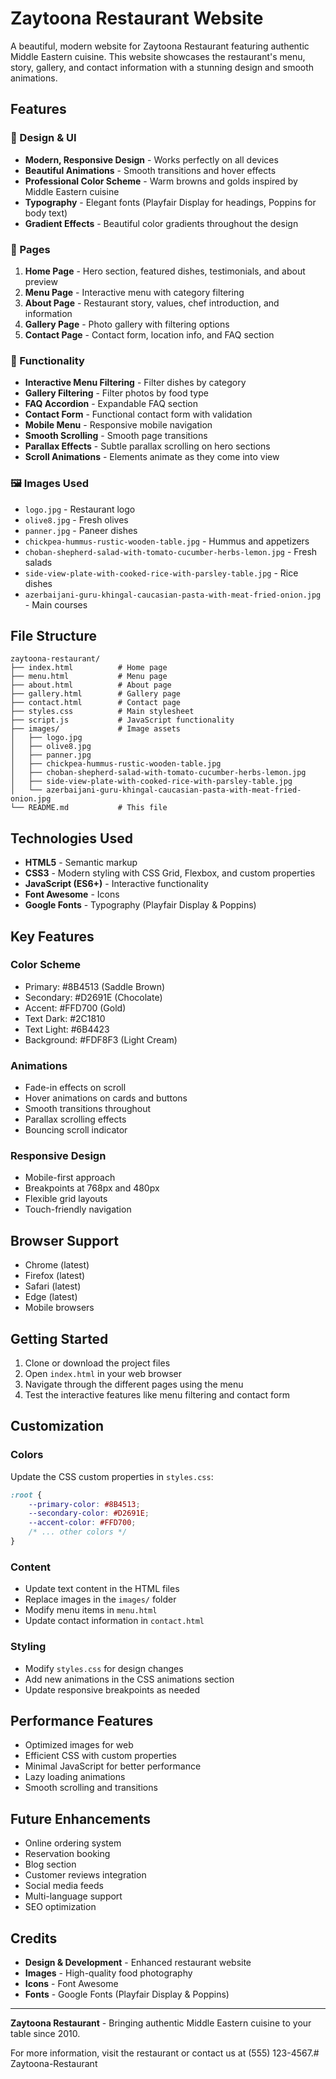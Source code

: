 # Zaytoona Restaurant Website

A beautiful, modern website for Zaytoona Restaurant featuring authentic Middle Eastern cuisine. This website showcases the restaurant's menu, story, gallery, and contact information with a stunning design and smooth animations.

## Features

### 🎨 Design & UI
- **Modern, Responsive Design** - Works perfectly on all devices
- **Beautiful Animations** - Smooth transitions and hover effects
- **Professional Color Scheme** - Warm browns and golds inspired by Middle Eastern cuisine
- **Typography** - Elegant fonts (Playfair Display for headings, Poppins for body text)
- **Gradient Effects** - Beautiful color gradients throughout the design

### 📱 Pages
1. **Home Page** - Hero section, featured dishes, testimonials, and about preview
2. **Menu Page** - Interactive menu with category filtering
3. **About Page** - Restaurant story, values, chef introduction, and information
4. **Gallery Page** - Photo gallery with filtering options
5. **Contact Page** - Contact form, location info, and FAQ section

### 🚀 Functionality
- **Interactive Menu Filtering** - Filter dishes by category
- **Gallery Filtering** - Filter photos by food type
- **FAQ Accordion** - Expandable FAQ section
- **Contact Form** - Functional contact form with validation
- **Mobile Menu** - Responsive mobile navigation
- **Smooth Scrolling** - Smooth page transitions
- **Parallax Effects** - Subtle parallax scrolling on hero sections
- **Scroll Animations** - Elements animate as they come into view

### 🖼️ Images Used
- `logo.jpg` - Restaurant logo
- `olive8.jpg` - Fresh olives
- `panner.jpg` - Paneer dishes
- `chickpea-hummus-rustic-wooden-table.jpg` - Hummus and appetizers
- `choban-shepherd-salad-with-tomato-cucumber-herbs-lemon.jpg` - Fresh salads
- `side-view-plate-with-cooked-rice-with-parsley-table.jpg` - Rice dishes
- `azerbaijani-guru-khingal-caucasian-pasta-with-meat-fried-onion.jpg` - Main courses

## File Structure

```
zaytoona-restaurant/
├── index.html          # Home page
├── menu.html           # Menu page
├── about.html          # About page
├── gallery.html        # Gallery page
├── contact.html        # Contact page
├── styles.css          # Main stylesheet
├── script.js           # JavaScript functionality
├── images/             # Image assets
│   ├── logo.jpg
│   ├── olive8.jpg
│   ├── panner.jpg
│   ├── chickpea-hummus-rustic-wooden-table.jpg
│   ├── choban-shepherd-salad-with-tomato-cucumber-herbs-lemon.jpg
│   ├── side-view-plate-with-cooked-rice-with-parsley-table.jpg
│   └── azerbaijani-guru-khingal-caucasian-pasta-with-meat-fried-onion.jpg
└── README.md           # This file
```

## Technologies Used

- **HTML5** - Semantic markup
- **CSS3** - Modern styling with CSS Grid, Flexbox, and custom properties
- **JavaScript (ES6+)** - Interactive functionality
- **Font Awesome** - Icons
- **Google Fonts** - Typography (Playfair Display & Poppins)

## Key Features

### Color Scheme
- Primary: #8B4513 (Saddle Brown)
- Secondary: #D2691E (Chocolate)
- Accent: #FFD700 (Gold)
- Text Dark: #2C1810
- Text Light: #6B4423
- Background: #FDF8F3 (Light Cream)

### Animations
- Fade-in effects on scroll
- Hover animations on cards and buttons
- Smooth transitions throughout
- Parallax scrolling effects
- Bouncing scroll indicator

### Responsive Design
- Mobile-first approach
- Breakpoints at 768px and 480px
- Flexible grid layouts
- Touch-friendly navigation

## Browser Support

- Chrome (latest)
- Firefox (latest)
- Safari (latest)
- Edge (latest)
- Mobile browsers

## Getting Started

1. Clone or download the project files
2. Open `index.html` in your web browser
3. Navigate through the different pages using the menu
4. Test the interactive features like menu filtering and contact form

## Customization

### Colors
Update the CSS custom properties in `styles.css`:
```css
:root {
    --primary-color: #8B4513;
    --secondary-color: #D2691E;
    --accent-color: #FFD700;
    /* ... other colors */
}
```

### Content
- Update text content in the HTML files
- Replace images in the `images/` folder
- Modify menu items in `menu.html`
- Update contact information in `contact.html`

### Styling
- Modify `styles.css` for design changes
- Add new animations in the CSS animations section
- Update responsive breakpoints as needed

## Performance Features

- Optimized images for web
- Efficient CSS with custom properties
- Minimal JavaScript for better performance
- Lazy loading animations
- Smooth scrolling and transitions

## Future Enhancements

- Online ordering system
- Reservation booking
- Blog section
- Customer reviews integration
- Social media feeds
- Multi-language support
- SEO optimization

## Credits

- **Design & Development** - Enhanced restaurant website
- **Images** - High-quality food photography
- **Icons** - Font Awesome
- **Fonts** - Google Fonts (Playfair Display & Poppins)

---

**Zaytoona Restaurant** - Bringing authentic Middle Eastern cuisine to your table since 2010.

For more information, visit the restaurant or contact us at (555) 123-4567.#   Z a y t o o n a - R e s t a u r a n t  
 